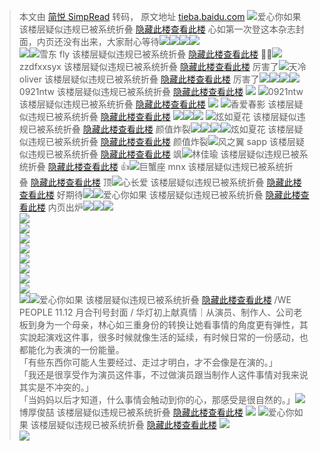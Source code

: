 > 本文由 [简悦 SimpRead](http://ksria.com/simpread/) 转码， 原文地址 [tieba.baidu.com](https://tieba.baidu.com/p/7644774944) ![](http://himg.bdimg.com/sys/portrait/item/tb.1.a89140c1.Pd8m2_bHyKPI9crajgGgfw)爱心你如果 该楼层疑似违规已被系统折叠 [隐藏此楼](###)[查看此楼](###) 心如第一次登这本杂志封面，内页还没有出来，大家耐心等待![](https://gsp0.baidu.com/5aAHeD3nKhI2p27j8IqW0jdnxx1xbK/tb/editor/images/client/image_emoticon20.png)![](https://gsp0.baidu.com/5aAHeD3nKhI2p27j8IqW0jdnxx1xbK/tb/editor/images/client/image_emoticon13.png)![](https://gsp0.baidu.com/5aAHeD3nKhI2p27j8IqW0jdnxx1xbK/tb/editor/images/client/image_emoticon13.png)![](https://gsp0.baidu.com/5aAHeD3nKhI2p27j8IqW0jdnxx1xbK/tb/editor/images/client/image_emoticon13.png)  
![](http://tiebapic.baidu.com/forum/w%3D580/sign=e33fd03353f41bd5da53e8fc61da81a0/16178a82b9014a90682271a5f4773912b31bee8e.jpg)![](http://himg.bdimg.com/sys/portrait/item/tb.1.1388f8be.cVRIaSaOPWDF-g-xSeO7tA)雪东 fly 该楼层疑似违规已被系统折叠 [隐藏此楼](###)[查看此楼](###) 🥰🥰![](http://himg.bdimg.com/sys/portrait/item/tb.1.16d90c5b.W05byzuQnq8U3z2RnyTT2A)zzdfxxsyx 该楼层疑似违规已被系统折叠 [隐藏此楼](###)[查看此楼](###) 厉害了![](http://himg.bdimg.com/sys/portrait/item/tb.1.4316d1f.bSs9ZFGSZqdVoRxG50m17w)天冷 oliver 该楼层疑似违规已被系统折叠 [隐藏此楼](###)[查看此楼](###) 厉害了![](https://tb2.bdstatic.com/tb/editor/images/qpx_n/b12.gif?t=20140803)![](https://tb2.bdstatic.com/tb/editor/images/qpx_n/b12.gif?t=20140803)![](https://tb2.bdstatic.com/tb/editor/images/qpx_n/b12.gif?t=20140803)![](http://himg.bdimg.com/sys/portrait/item/tb.1.eb78adaf.SPrfHVlKEPR8gYCWmReqLQ)0921ntw 该楼层疑似违规已被系统折叠 [隐藏此楼](###)[查看此楼](###) ![](http://tiebapic.baidu.com/forum/w%3D580/sign=fa42f4c5f664034f0fcdc20e9fc27980/027b02087bf40ad1d360fdfb0a2c11dfa9ecce26.jpg) ![](http://himg.bdimg.com/sys/portrait/item/tb.1.eb78adaf.SPrfHVlKEPR8gYCWmReqLQ)0921ntw 该楼层疑似违规已被系统折叠 [隐藏此楼](###)[查看此楼](###) ![](http://tiebapic.baidu.com/forum/w%3D580/sign=b3ab70163a09c93d07f20effaf3cf8bb/c095d143ad4bd113094c8d2a07afa40f4bfb0520.jpg) ![](http://himg.bdimg.com/sys/portrait/item/tb.1.e8062d3b.R9Ctk513_EWLLaJqqJ-Vjg)香爱春影 该楼层疑似违规已被系统折叠 [隐藏此楼](###)[查看此楼](###) ![](https://gsp0.baidu.com/5aAHeD3nKhI2p27j8IqW0jdnxx1xbK/tb/editor/images/client/image_emoticon13.png)![](https://gsp0.baidu.com/5aAHeD3nKhI2p27j8IqW0jdnxx1xbK/tb/editor/images/client/image_emoticon13.png)![](https://gsp0.baidu.com/5aAHeD3nKhI2p27j8IqW0jdnxx1xbK/tb/editor/images/client/image_emoticon13.png) ![](http://himg.bdimg.com/sys/portrait/item/tb.1.c2305023.tnkwDp-bv33lCc63w-PnUg)炫如夏花 该楼层疑似违规已被系统折叠 [隐藏此楼](###)[查看此楼](###) 颜值炸裂![](https://gsp0.baidu.com/5aAHeD3nKhI2p27j8IqW0jdnxx1xbK/tb/editor/images/client/image_emoticon20.png)![](https://gsp0.baidu.com/5aAHeD3nKhI2p27j8IqW0jdnxx1xbK/tb/editor/images/client/image_emoticon20.png)![](https://gsp0.baidu.com/5aAHeD3nKhI2p27j8IqW0jdnxx1xbK/tb/editor/images/client/image_emoticon20.png)![](http://himg.bdimg.com/sys/portrait/item/tb.1.c2305023.tnkwDp-bv33lCc63w-PnUg)炫如夏花 该楼层疑似违规已被系统折叠 [隐藏此楼](###)[查看此楼](###) 颜值炸裂![](http://himg.bdimg.com/sys/portrait/item/tb.1.4c8b3fcf.qFf6MumXCxDEj4pA3-EOMQ)风之翼 sapp 该楼层疑似违规已被系统折叠 [隐藏此楼](###)[查看此楼](###) 飒![](http://himg.bdimg.com/sys/portrait/item/tb.1.1100a260.sZc8d0z8IX2OUEuaHV5J0g)林佳瑜 该楼层疑似违规已被系统折叠 [隐藏此楼](###)[查看此楼](###) 👍![](http://himg.bdimg.com/sys/portrait/item/tb.1.9ef72ade.q3FivM0h6CCg9kdGk_RhzQ)巨蟹座 mnx 该楼层疑似违规已被系统折叠 [隐藏此楼](###)[查看此楼](###) 顶![](http://himg.bdimg.com/sys/portrait/item/tb.1.b8c3a7fe.04Ghgh-42ocD4OaERrdhYQ)心长爱 该楼层疑似违规已被系统折叠 [隐藏此楼](###)[查看此楼](###) 好期待![](https://tb2.bdstatic.com/tb/editor/images/qpx_n/b13.gif?t=20140803)![](http://himg.bdimg.com/sys/portrait/item/tb.1.a89140c1.Pd8m2_bHyKPI9crajgGgfw)爱心你如果 该楼层疑似违规已被系统折叠 [隐藏此楼](###)[查看此楼](###) 内页出炉![](https://gsp0.baidu.com/5aAHeD3nKhI2p27j8IqW0jdnxx1xbK/tb/editor/images/client/image_emoticon20.png)![](https://gsp0.baidu.com/5aAHeD3nKhI2p27j8IqW0jdnxx1xbK/tb/editor/images/client/image_emoticon20.png)![](https://gsp0.baidu.com/5aAHeD3nKhI2p27j8IqW0jdnxx1xbK/tb/editor/images/client/image_emoticon20.png)  
![](http://tiebapic.baidu.com/forum/w%3D580/sign=0ec6e92026f40ad115e4c7eb672d1151/6859252dd42a28343026e81306b5c9ea15cebf22.jpg)  
![](http://tiebapic.baidu.com/forum/w%3D580/sign=606f3ad1196034a829e2b889fb1249d9/b112c8fcc3cec3fd054914a59388d43f869427ef.jpg)  
![](http://tiebapic.baidu.com/forum/w%3D580/sign=8241b6ae601f95caa6f592bef9167fc5/73899e510fb30f2457ec5fd38d95d143ac4b03ef.jpg)  
![](http://tiebapic.baidu.com/forum/w%3D580/sign=a8edde029b5c1038247ececa8210931c/c61b9d16fdfaaf51b2635fa7d15494eef01f7a22.jpg)  
![](http://tiebapic.baidu.com/forum/w%3D580/sign=5849da8596ef76093c0b99971edca301/41540923dd54564ec6e53a21eede9c82d1584f22.jpg)  
![](http://tiebapic.baidu.com/forum/w%3D580/sign=277f3e4ad835e5dd902ca5d746c7a7f5/4934970a304e251ffd773ae0fa86c9177f3e5322.jpg)  
![](http://tiebapic.baidu.com/forum/w%3D580/sign=9b43720de1315c6043956be7bdb0cbe6/4f10b912c8fcc3ceb840172bcf45d688d43f2022.jpg)  
![](http://tiebapic.baidu.com/forum/w%3D580/sign=7f5c0c62fc014a90813e46b599763971/00fa513d269759ee5c26d31bf7fb43166c22dfe8.jpg)  
![](http://tiebapic.baidu.com/forum/w%3D580/sign=a9f3ce37c8cad1c8d0bbfc2f4f3f67c4/96510fb30f2442a7408e23bd8c43ad4bd1130222.jpg)![](http://himg.bdimg.com/sys/portrait/item/tb.1.a89140c1.Pd8m2_bHyKPI9crajgGgfw)爱心你如果 该楼层疑似违规已被系统折叠 [隐藏此楼](###)[查看此楼](###) /WE PEOPLE 11.12 月合刊号封面 / 华灯初上献真情｜从演员、制作人、公司老板到身为一个母亲，林心如三重身份的转换让她看事情的角度更有弹性，其实說起演戏这件事，很多时候就像生活的延续，有时候日常的一份感动，也都能化为表演的一份能量。  
「有些东西你可能人生要经过、走过才明白，才不会像是在演的。」  
「我还是很享受作为演员这件事，不过做演员跟当制作人这件事情对我来说其实是不冲突的。」  
「当妈妈以后才知道，什么事情会触动到你的心，那感受是很自然的。」![](http://himg.bdimg.com/sys/portrait/item/tb.1.8bc16a95.QqF9nLPnVgswOb4zvJd59A)博厚俊喆 该楼层疑似违规已被系统折叠 [隐藏此楼](###)[查看此楼](###) ![](https://tb2.bdstatic.com/tb/editor/images/face/i_f34.png?t=20140803) ![](http://himg.bdimg.com/sys/portrait/item/tb.1.a89140c1.Pd8m2_bHyKPI9crajgGgfw)爱心你如果 该楼层疑似违规已被系统折叠 [隐藏此楼](###)[查看此楼](###) ![](http://tiebapic.baidu.com/forum/w%3D580/sign=99201bea5cd8bc3ec60806c2b28aa6c8/89cb39dbb6fd526625b792c4ee18972bd5073646.jpg)  
![](http://tiebapic.baidu.com/forum/w%3D580/sign=3af87c378f1b0ef46ce89856edc451a1/c7fc1e178a82b901d4aaf72a2e8da9773912efa0.jpg)